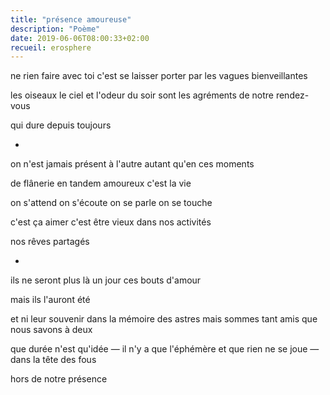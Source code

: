 ```yaml
---
title: "présence amoureuse"
description: "Poème"
date: 2019-06-06T08:00:33+02:00
recueil: erosphere
---
```


ne rien faire avec toi
c'est se laisser porter par les vagues bienveillantes

les oiseaux le ciel et l'odeur du soir
sont les agréments de notre rendez-vous

qui dure depuis toujours

*

on n'est jamais présent
à l'autre autant qu'en ces moments

de flânerie en tandem
amoureux c'est la vie

on s'attend on s'écoute
on se parle on se touche

c'est ça aimer c'est être vieux
dans nos activités

nos rêves partagés

*

ils ne seront plus là
un jour ces bouts d'amour

mais ils l'auront été

et ni leur souvenir dans la mémoire des astres
mais sommes tant amis que nous savons à deux

que durée n'est qu'idée — il n'y a que l'éphémère
et que rien ne se joue — dans la tête des fous

hors de notre présence
